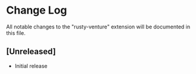 # Change Log

All notable changes to the "rusty-venture" extension will be documented in this file.

## [Unreleased]

- Initial release
